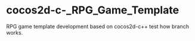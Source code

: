 # cocos2d-c-_RPG_Game_Template
RPG game template development based on cocos2d-c++
test how branch works.
